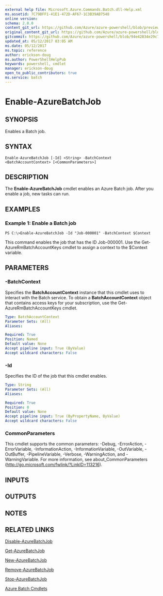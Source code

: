 ```yaml
---
external help file: Microsoft.Azure.Commands.Batch.dll-Help.xml
ms.assetid: 7C79BFF1-41E1-472D-AF67-1C3B39AB7548
online version:
schema: 2.0.0
content_git_url: https://github.com/Azure/azure-powershell/blob/preview/src/ResourceManager/AzureBatch/Commands.Batch/help/Enable-AzureBatchJob.md
original_content_git_url: https://github.com/Azure/azure-powershell/blob/preview/src/ResourceManager/AzureBatch/Commands.Batch/help/Enable-AzureBatchJob.md
gitcommit: https://github.com/Azure/azure-powershell/blob/94e42834e29c78cafba9e3f1e99e14af92561036
updated_at: 05/12/2017 03:05 AM
ms.date: 05/12/2017
ms.topic: reference
author: erickson-doug
ms.author: PowerShellHelpPub
keywords: powershell, cmdlet
manager: erickson-doug
open_to_public_contributors: true
ms.service: batch
---
```


# Enable-AzureBatchJob

## SYNOPSIS
Enables a Batch job.

## SYNTAX

```
Enable-AzureBatchJob [-Id] <String> -BatchContext <BatchAccountContext> [<CommonParameters>]
```

## DESCRIPTION
The **Enable-AzureBatchJob** cmdlet enables an Azure Batch job.
After you enable a job, new tasks can run.

## EXAMPLES

### Example 1: Enable a Batch job
```
PS C:\>Enable-AzureBatchJob -Id "Job-000001" -BatchContext $Context
```

This command enables the job that has the ID Job-000001.
Use the Get-AzureRmBatchAccountKeys cmdlet to assign a context to the $Context variable.

## PARAMETERS

### -BatchContext
Specifies the **BatchAccountContext** instance that this cmdlet uses to interact with the Batch service.
To obtain a **BatchAccountContext** object that contains access keys for your subscription, use the Get-AzureRmBatchAccountKeys cmdlet.

```yaml
Type: BatchAccountContext
Parameter Sets: (All)
Aliases: 

Required: True
Position: Named
Default value: None
Accept pipeline input: True (ByValue)
Accept wildcard characters: False
```

### -Id
Specifies the ID of the job that this cmdlet enables.

```yaml
Type: String
Parameter Sets: (All)
Aliases: 

Required: True
Position: 0
Default value: None
Accept pipeline input: True (ByPropertyName, ByValue)
Accept wildcard characters: False
```

### CommonParameters
This cmdlet supports the common parameters: -Debug, -ErrorAction, -ErrorVariable, -InformationAction, -InformationVariable, -OutVariable, -OutBuffer, -PipelineVariable, -Verbose, -WarningAction, and -WarningVariable. For more information, see about_CommonParameters (http://go.microsoft.com/fwlink/?LinkID=113216).

## INPUTS

## OUTPUTS

## NOTES

## RELATED LINKS

[Disable-AzureBatchJob](./Disable-AzureBatchJob.md)

[Get-AzureBatchJob](./Get-AzureBatchJob.md)

[New-AzureBatchJob](./New-AzureBatchJob.md)

[Remove-AzureBatchJob](./Remove-AzureBatchJob.md)

[Stop-AzureBatchJob](./Stop-AzureBatchJob.md)

[Azure Batch Cmdlets](./AzureRM.Batch.md)


